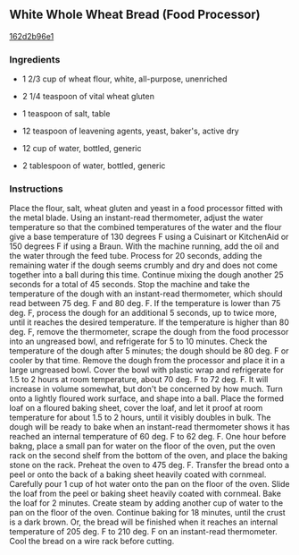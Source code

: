 ## White Whole Wheat Bread (Food Processor)

[162d2b96e1](http://www.food.com/recipe/white-whole-wheat-bread-food-processor-396531)

### Ingredients

 - 1 2/3 cup of wheat flour, white, all-purpose, unenriched

 - 2 1/4 teaspoon of vital wheat gluten

 - 1 teaspoon of salt, table

 - 12 teaspoon of leavening agents, yeast, baker's, active dry

 - 12 cup of water, bottled, generic

 - 2 tablespoon of water, bottled, generic

### Instructions

Place the flour, salt, wheat gluten and yeast in a food processor fitted with the metal blade. Using an instant-read thermometer, adjust the water temperature so that the combined temperatures of the water and the flour give a base temperature of 130 degrees F using a Cuisinart or KitchenAid or 150 degrees F if using a Braun. With the machine running, add the oil and the water through the feed tube. Process for 20 seconds, adding the remaining water if the dough seems crumbly and dry and does not come together into a ball during this time. Continue mixing the dough another 25 seconds for a total of 45 seconds. Stop the machine and take the temperature of the dough with an instant-read thermometer, which should read between 75 deg. F and 80 deg. F. If the temperature is lower than 75 deg. F, process the dough for an additional 5 seconds, up to twice more, until it reaches the desired temperature. If the temperature is higher than 80 deg. F, remove the thermometer, scrape the dough from the food processor into an ungreased bowl, and refrigerate for 5 to 10 minutes. Check the temperature of the dough after 5 minutes; the dough should be 80 deg. F or cooler by that time. Remove the dough from the processor and place it in a large ungreased bowl. Cover the bowl with plastic wrap and refrigerate for 1.5 to 2 hours at room temperature, about 70 deg. F to 72 deg. F. It will increase in volume somewhat, but don't be concerned by how much. Turn onto a lightly floured work surface, and shape into a ball. Place the formed loaf on a floured baking sheet, cover the loaf, and let it proof at room temperature for about 1.5 to 2 hours, until it visibly doubles in bulk. The dough will be ready to bake when an instant-read thermometer shows it has reached an internal temperature of 60 deg. F to 62 deg. F. One hour before bakng, place a small pan for water on the floor of the oven, put the oven rack on the second shelf from the bottom of the oven, and place the baking stone on the rack. Preheat the oven to 475 deg. F. Transfer the bread onto a peel or onto the back of a baking sheet heavily coated with cornmeal. Carefully pour 1 cup of hot water onto the pan on the floor of the oven. Slide the loaf from the peel or baking sheet heavily coated with cornmeal. Bake the loaf for 2 minutes. Create steam by adding another cup of water to the pan on the floor of the oven. Continue baking for 18 minutes, until the crust is a dark brown. Or, the bread will be finished when it reaches an internal temperature of 205 deg. F to 210 deg. F on an instant-read thermometer. Cool the bread on a wire rack before cutting.